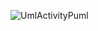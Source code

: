![UmlActivityPuml](https://raw.githubusercontent.com/oleksandrblazhko/ai-215-kebikov/Lab_work_7/2-SoftwareDesign/2.7-PlantUML/UML-Activity.puml)
